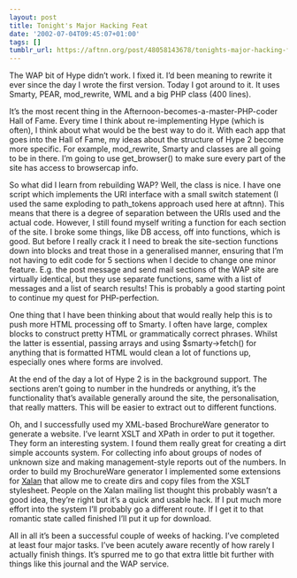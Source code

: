 ```yaml
---
layout: post
title: Tonight's Major Hacking Feat
date: '2002-07-04T09:45:07+01:00'
tags: []
tumblr_url: https://aftnn.org/post/48058143678/tonights-major-hacking-feat
---
```

The WAP bit of Hype didn&rsquo;t work. I fixed it. I&rsquo;d been meaning to rewrite it ever since the day I wrote the first version. Today I got around to it. It uses Smarty, PEAR, mod_rewrite, WML and a big PHP class (400 lines).
<p>It&rsquo;s the most recent thing in the Afternoon-becomes-a-master-PHP-coder Hall of Fame. Every time I think about re-implementing Hype (which is often), I think about what would be the best way to do it. With each app that goes into the Hall of Fame, my ideas about the structure of Hype 2 become more specific. For example, mod_rewrite, Smarty and classes are all going to be in there. I&rsquo;m going to use get_browser() to make sure every part of the site has access to browsercap info.</p>
<p>So what did I learn from rebuilding WAP? Well, the class is nice. I have one script which implements the URI interface with a small switch statement (I used the same exploding to path_tokens approach used here at aftnn).  This means that there is a degree of separation between the URIs used and the actual code. However, I still found myself writing a function for each section of the site. I broke some things, like DB access, off into functions, which is good. But before I really crack it I need to break the site-section functions down into blocks and treat those in a generalised manner, ensuring that I&rsquo;m not having to edit code for 5 sections when I decide to change one minor feature. E.g. the post message and send mail sections of the WAP site are virtually identical, but they use separate functions, same with a list of messages and a list of search results! This is probably a good starting point to continue my quest for PHP-perfection.</p>
<p>One thing that I have been thinking about that would really help this is to push more HTML processing off to Smarty. I often have large, complex blocks to construct pretty HTML or grammatically correct phrases. Whilst the latter is essential, passing arrays and using $smarty-&gt;fetch() for anything that is formatted HTML would clean a lot of functions up, especially ones where forms are involved.</p>
<p>At the end of the day a lot of Hype 2 is in the background support. The sections aren&rsquo;t going to number in the hundreds or anything, it&rsquo;s the functionality that&rsquo;s available generally around the site, the personalisation, that really matters. This will be easier to extract out to different functions.</p>
<p>Oh, and I successfully used my XML-based BrochureWare generator to generate a website. I&rsquo;ve learnt XSLT and XPath in order to put it together. They form an interesting system. I found them really great for creating a dirt simple accounts system. For collecting info about groups of nodes of unknown size and making management-style reports out of the numbers. In order to build my BrochureWare generator I implemented some extensions for <a href="http://xml.apache.org/xalan-j/">Xalan</a> that allow me to create dirs and copy files from the XSLT stylesheet. People on the Xalan mailing list thought this probably wasn&rsquo;t a good idea, they&rsquo;re right but it&rsquo;s a quick and usable hack. If I put much more effort into the system I&rsquo;ll probably go a different route. If I get it to that romantic state called finished I&rsquo;ll put it up for download.</p>
<p>All in all it&rsquo;s been a successful couple of weeks of hacking. I&rsquo;ve completed at least four major tasks. I&rsquo;ve been acutely aware recently of how rarely I actually finish things. It&rsquo;s spurred me to go that extra little bit further with things like this journal and the WAP service.</p>
